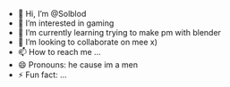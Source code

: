 - 👋 Hi, I’m @Solblod
- 👀 I’m interested in gaming 
- 🌱 I’m currently learning trying to make pm with blender 
- 💞️ I’m looking to collaborate on mee x)
- 📫 How to reach me ...
- 😄 Pronouns: he cause im a men
- ⚡ Fun fact: ...

<!---
Solblod/Solblod is a ✨ special ✨ repository because its `README.md` (this file) appears on your GitHub profile.
You can click the Preview link to take a look at your changes.
--->

